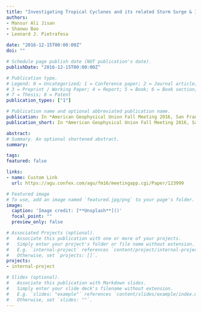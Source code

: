 ```yaml
---
title: "Investigating Tropical Cyclones and its related Storm Surge & Inundation in Coastal Bangladesh using a Coupled Atmosphere-Ocean Model"
authors:
- Mansur Ali Jisan
- Shaowu Bao
- Leonard J. Pietrafesa

date: "2016-12-15T00:00:00Z"
doi: ""

# Schedule page publish date (NOT publication's date).
publishDate: "2016-12-15T00:00:00Z"

# Publication type.
# Legend: 0 = Uncategorized; 1 = Conference paper; 2 = Journal article;
# 3 = Preprint / Working Paper; 4 = Report; 5 = Book; 6 = Book section;
# 7 = Thesis; 8 = Patent
publication_types: ["1"]

# Publication name and optional abbreviated publication name.
publication: In *American Geophysical Union Fall Meeting 2016, San Francisco, CA.*
publication_short: In *American Geophysical Union Fall Meeting 2016, San Francisco, CA.*

abstract: 
# Summary. An optional shortened abstract.
summary: 

tags:
featured: false

links:
- name: Custom Link
  url: https://agu.confex.com/agu/fm16/meetingapp.cgi/Paper/123999

# Featured image
# To use, add an image named `featured.jpg/png` to your page's folder. 
image:
  caption: 'Image credit: [**Unsplash**]()'
  focal_point: ""
  preview_only: false

# Associated Projects (optional).
#   Associate this publication with one or more of your projects.
#   Simply enter your project's folder or file name without extension.
#   E.g. `internal-project` references `content/project/internal-project/index.md`.
#   Otherwise, set `projects: []`.
projects:
- internal-project

# Slides (optional).
#   Associate this publication with Markdown slides.
#   Simply enter your slide deck's filename without extension.
#   E.g. `slides: "example"` references `content/slides/example/index.md`.
#   Otherwise, set `slides: ""`.
---
```



